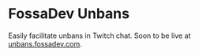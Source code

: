 # FossaDev Unbans

Easily facilitate unbans in Twitch chat. Soon to be live at [unbans.fossadev.com](https://unbans.fossadev.com).
